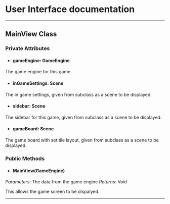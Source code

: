 # User Interface documentation
---

## MainView Class

### Private Attributes 
- #### gameEngine: GameEngine
The game engine for this game.
- #### inGameSettings: Scene
The in game settings, given from subclass as a scene to be displayed.
- #### sidebar: Scene
The sidebar for this game, given from subclass as a scene to be displayed.
- #### gameBoard: Scene
The game board with set tile layout, given from subclass as a scene to be displayed.
### Public Methods 
- #### MainView(GameEngine)
*Parameters*: The data from the game engine 
*Returns*: Void

This allows the game screen to be dispalyed.

---